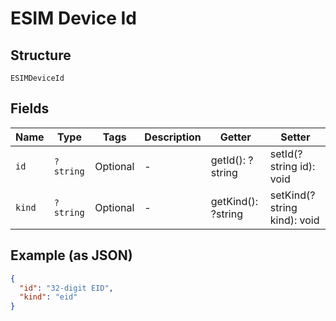 
# ESIM Device Id

## Structure

`ESIMDeviceId`

## Fields

| Name | Type | Tags | Description | Getter | Setter |
|  --- | --- | --- | --- | --- | --- |
| `id` | `?string` | Optional | - | getId(): ?string | setId(?string id): void |
| `kind` | `?string` | Optional | - | getKind(): ?string | setKind(?string kind): void |

## Example (as JSON)

```json
{
  "id": "32-digit EID",
  "kind": "eid"
}
```

